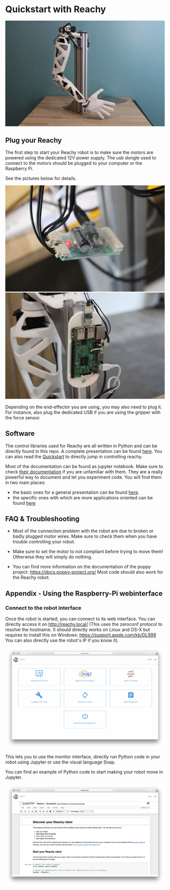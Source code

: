 # Quickstart with Reachy

![Reachy](./reachy.jpg)

## Plug your Reachy

The first step to start your Reachy robot is to make sure the motors are powered using the dedicated 12V power supply. The usb dongle used to connect to the motors should be plugged to your computer or the Raspberry Pi.

See the pictures below for details.

![Motor plug](./motor-plug.JPG)
![Raspberry plug](./raspi-plug.JPG)

Depending on the end-effector you are using, you may also need to plug it. For instance, also plug the dedicated USB if you are using the gripper with the force sensor.

## Software

The control libraries used for Reachy are all written in Python and can be directly found in this repo. A complete presentation can be found [here](./reachy-software-presentation.ipynb). You can also read the [Quickstart](./notebook/Reachy-Quickstart.ipynb) to directly jump in controlling reachy.

Most of the documentation can be found as jupyter notebook. Make sure to check [their documentation](https://jupyter.org) if you are unfamiliar with them. They are a really powerful way to document and let you experiment code.
You will find them in two main places:

* the basic ones for a general presentation can be found [here](./notebook).
* the specific ones with which are more applications oriented can be found [here](../applications)


## FAQ & Troubleshooting

* Most of the connection problem with the robot are due to broken or badly plugged motor wires. Make sure to check them when you have trouble controlling your robot.

* Make sure to set the motor to not compliant before trying to move them! Otherwise they will simply do nothing.

* You can find more information on the documentation of the poppy project: https://docs.poppy-project.org/
 Most code should also work for the Reachy robot.


## Appendix - Using the Raspberry-Pi webinterface

### Connect to the robot interface

Once the robot is started, you can connect to its web interface. You can directly access it on http://reachy.local/ (This uses the zeroconf protocol to resolve the hostname. It should directly works on Linux and OS-X but requires to install this on Windows: https://support.apple.com/kb/DL999 You can also directly use the robot's IP if you know it).

![Reachy web interface ](./webinterface.png)

 This lets you to use the monitor interface, directly run Python code in your robot using Jupyter or use the visual language Snap.

 You can find an example of Python code to start making your robot move in Jupyter.

 ![Reachy jupyter example ](./jupyter.png)
